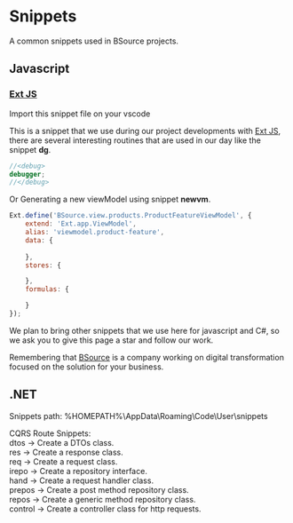 # Snippets
A common snippets used in BSource projects.

##  Javascript
### [Ext JS](https://github.com/BSourceSistemas/snippets/blob/main/javascript/ext.code-snippets)

Import this snippet file on your vscode

This is a snippet that we use during our project developments with [Ext JS](https://www.sencha.com/products/extjs/), there are several interesting routines that are used in our day like the snippet **dg**.

``` javascript
//<debug>
debugger;
//</debug>
```

Or Generating a new viewModel using snippet **newvm**.

``` javascript
Ext.define('BSource.view.products.ProductFeatureViewModel', {
    extend: 'Ext.app.ViewModel',
    alias: 'viewmodel.product-feature',
    data: {
        
    },
    stores: {

    },
    formulas: {

    }
});

```

We plan to bring other snippets that we use here for javascript and C#, so we ask you to give this page a star and follow our work.

Remembering that [BSource](https://www.bsource.com.br/) is a company working on digital transformation focused on the solution for your business.

##  .NET

Snippets path: %HOMEPATH%\AppData\Roaming\Code\User\snippets

CQRS Route Snippets:<br>
dtos	-> Create a DTOs class.<br>
res	-> Create a response class.<br>
req	-> Create a request class.<br>
irepo	-> Create a repository interface.<br>
hand	-> Create a request handler class.<br>
prepos	-> Create a post method repository class.<br>
repos	-> Create a generic method repository class.<br>
control -> Create a controller class for http requests.<br>

